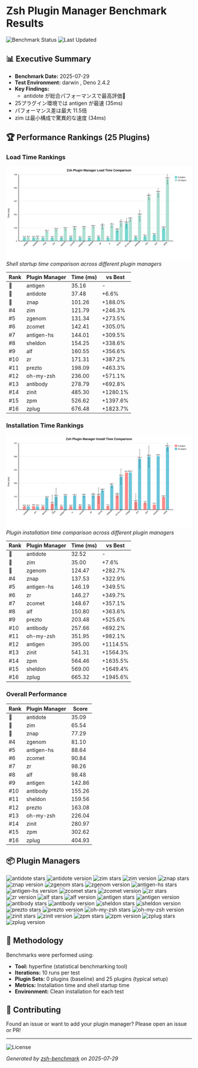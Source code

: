 # Zsh Plugin Manager Benchmark Results

![Benchmark Status](https://img.shields.io/badge/benchmark%20status-automated-brightgreen)
![Last Updated](https://img.shields.io/badge/last%20updated-2025-07-29-blue)

## 📊 Executive Summary

- **Benchmark Date:** 2025-07-29
- **Test Environment:** darwin , Deno 2.4.2
- **Key Findings:**
  - antidote が総合パフォーマンスで最高評価🥇
- 25プラグイン環境では antigen が最速 (35ms)
- パフォーマンス差は最大 11.5倍
- zim は最小構成で驚異的な速度 (34ms)

## 🏆 Performance Rankings (25 Plugins)

### Load Time Rankings

![Load Time Comparison](results/load-time-comparison-chart.svg)
_Shell startup time comparison across different plugin managers_

| Rank | Plugin Manager | Time (ms) | vs Best |
|------|----------------|-----------|---------|
| 🥇 | antigen | 35.16 | - |
| 🥈 | antidote | 37.48 | +6.6% |
| 🥉 | znap | 101.26 | +188.0% |
| #4 | zim | 121.79 | +246.3% |
| #5 | zgenom | 131.34 | +273.5% |
| #6 | zcomet | 142.41 | +305.0% |
| #7 | antigen-hs | 144.01 | +309.5% |
| #8 | sheldon | 154.25 | +338.6% |
| #9 | alf | 160.55 | +356.6% |
| #10 | zr | 171.31 | +387.2% |
| #11 | prezto | 198.09 | +463.3% |
| #12 | oh-my-zsh | 236.00 | +571.1% |
| #13 | antibody | 278.79 | +692.8% |
| #14 | zinit | 485.30 | +1280.1% |
| #15 | zpm | 526.62 | +1397.6% |
| #16 | zplug | 676.48 | +1823.7% |

### Installation Time Rankings

![Installation Time Comparison](results/install-time-comparison-chart.svg)
_Plugin installation time comparison across different plugin managers_

| Rank | Plugin Manager | Time (ms) | vs Best |
|------|----------------|-----------|---------|
| 🥇 | antidote | 32.52 | - |
| 🥈 | zim | 35.00 | +7.6% |
| 🥉 | zgenom | 124.47 | +282.7% |
| #4 | znap | 137.53 | +322.9% |
| #5 | antigen-hs | 146.19 | +349.5% |
| #6 | zr | 146.27 | +349.7% |
| #7 | zcomet | 148.67 | +357.1% |
| #8 | alf | 150.80 | +363.6% |
| #9 | prezto | 203.48 | +525.6% |
| #10 | antibody | 257.66 | +692.2% |
| #11 | oh-my-zsh | 351.95 | +982.1% |
| #12 | antigen | 395.00 | +1114.5% |
| #13 | zinit | 541.31 | +1564.3% |
| #14 | zpm | 564.46 | +1635.5% |
| #15 | sheldon | 569.00 | +1649.4% |
| #16 | zplug | 665.32 | +1945.6% |

### Overall Performance

| Rank | Plugin Manager | Score |
|------|----------------|-------|
| 🥇 | antidote | 35.09 |
| 🥈 | zim | 65.54 |
| 🥉 | znap | 77.29 |
| #4 | zgenom | 81.10 |
| #5 | antigen-hs | 88.64 |
| #6 | zcomet | 90.84 |
| #7 | zr | 98.26 |
| #8 | alf | 98.48 |
| #9 | antigen | 142.86 |
| #10 | antibody | 155.26 |
| #11 | sheldon | 159.56 |
| #12 | prezto | 163.08 |
| #13 | oh-my-zsh | 226.04 |
| #14 | zinit | 280.97 |
| #15 | zpm | 302.62 |
| #16 | zplug | 404.93 |

## 📦 Plugin Managers

![antidote stars](https://img.shields.io/github/stars/mattmc3/antidote?style=social&label=antidote) ![antidote version](https://img.shields.io/badge/v-1.9.7-blue?label=antidote)
![zim stars](https://img.shields.io/github/stars/zimfw/zimfw?style=social&label=zim) ![zim version](https://img.shields.io/badge/v-1.14.0-blue?label=zim)
![znap stars](https://img.shields.io/github/stars/marlonrichert/zsh-snap?style=social&label=znap) ![znap version](https://img.shields.io/badge/v-1.2.0-blue?label=znap)
![zgenom stars](https://img.shields.io/github/stars/jandamm/zgenom?style=social&label=zgenom) ![zgenom version](https://img.shields.io/badge/v-master-blue?label=zgenom)
![antigen-hs stars](https://img.shields.io/github/stars/Tarrasch/antigen-hs?style=social&label=antigen-hs) ![antigen-hs version](https://img.shields.io/badge/v-1.1.0.0-blue?label=antigen-hs)
![zcomet stars](https://img.shields.io/github/stars/agkozak/zcomet?style=social&label=zcomet) ![zcomet version](https://img.shields.io/badge/v-1.5.0-blue?label=zcomet)
![zr stars](https://img.shields.io/github/stars/jedahan/zr?style=social&label=zr) ![zr version](https://img.shields.io/badge/v-1.0.0-blue?label=zr)
![alf stars](https://img.shields.io/github/stars/psyrendust/alf?style=social&label=alf) ![alf version](https://img.shields.io/badge/v-0.2.0-blue?label=alf)
![antigen stars](https://img.shields.io/github/stars/zsh-users/antigen?style=social&label=antigen) ![antigen version](https://img.shields.io/badge/v-2.2.3-blue?label=antigen)
![antibody stars](https://img.shields.io/github/stars/getantibody/antibody?style=social&label=antibody) ![antibody version](https://img.shields.io/badge/v-6.1.1-blue?label=antibody)
![sheldon stars](https://img.shields.io/github/stars/rossmacarthur/sheldon?style=social&label=sheldon) ![sheldon version](https://img.shields.io/badge/v-0.8.0-blue?label=sheldon)
![prezto stars](https://img.shields.io/github/stars/sorin-ionescu/prezto?style=social&label=prezto) ![prezto version](https://img.shields.io/badge/v-master-blue?label=prezto)
![oh-my-zsh stars](https://img.shields.io/github/stars/ohmyzsh/ohmyzsh?style=social&label=oh-my-zsh) ![oh-my-zsh version](https://img.shields.io/badge/v-master-blue?label=oh-my-zsh)
![zinit stars](https://img.shields.io/github/stars/zdharma-continuum/zinit?style=social&label=zinit) ![zinit version](https://img.shields.io/badge/v-3.13.1-blue?label=zinit)
![zpm stars](https://img.shields.io/github/stars/zpm-zsh/zpm?style=social&label=zpm) ![zpm version](https://img.shields.io/badge/v-1.4.0-blue?label=zpm)
![zplug stars](https://img.shields.io/github/stars/zplug/zplug?style=social&label=zplug) ![zplug version](https://img.shields.io/badge/v-2.4.2-blue?label=zplug)

## 📝 Methodology

Benchmarks were performed using:

- **Tool:** hyperfine (statistical benchmarking tool)
- **Iterations:** 10 runs per test
- **Plugin Sets:** 0 plugins (baseline) and 25 plugins (typical setup)
- **Metrics:** Installation time and shell startup time
- **Environment:** Clean installation for each test

## 🤝 Contributing

Found an issue or want to add your plugin manager? Please open an issue or PR!

---

![License](https://img.shields.io/badge/license-MIT-blue)

_Generated by [zsh-benchmark](https://github.com/your-repo/zsh-benchmark) on
2025-07-29_
